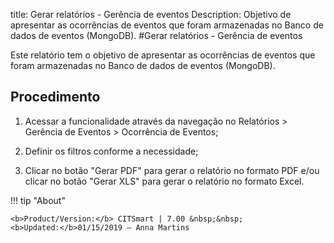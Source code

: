 title: Gerar relatórios - Gerência de eventos
Description: Objetivo de apresentar as ocorrências de eventos que foram armazenadas no Banco de dados de eventos (MongoDB).
#Gerar relatórios - Gerência de eventos

Este relatório tem o objetivo de apresentar as ocorrências de eventos que foram
armazenadas no Banco de dados de eventos (MongoDB).

Procedimento
----------------

1.  Acessar a funcionalidade através da navegação no Relatórios \> Gerência de
    Eventos \> Ocorrência de Eventos;

2.  Definir os filtros conforme a necessidade;

3.  Clicar no botão "Gerar PDF" para gerar o relatório no formato PDF e/ou
    clicar no botão "Gerar XLS" para gerar o relatório no formato Excel.



!!! tip "About"

    <b>Product/Version:</b> CITSmart | 7.00 &nbsp;&nbsp;
    <b>Updated:</b>01/15/2019 – Anna Martins
